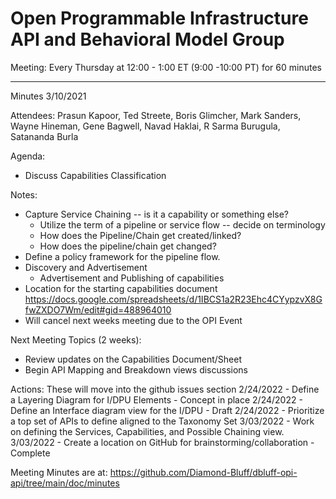 # Open Programmable Infrastructure API and Behavioral Model Group

Meeting: Every Thursday at 12:00 - 1:00 ET (9:00 -10:00 PT) for 60
minutes

---
Minutes 3/10/2021

Attendees: Prasun Kapoor, Ted Streete, Boris Glimcher, Mark Sanders, Wayne Hineman, Gene Bagwell, Navad Haklai, R Sarma Burugula, Satananda Burla

Agenda:

- Discuss Capabilities Classification

Notes:

- Capture Service Chaining -- is it a capability or something else?
  - Utilize the term of a pipeline or service flow -- decide on terminology
  - How does the Pipeline/Chain get created/linked?
  - How does the pipeline/chain get changed?
- Define a policy framework for the pipeline flow.
- Discovery and Advertisement
  - Advertisement and Publishing of capabilities
- Location for the starting capabilities document
    <https://docs.google.com/spreadsheets/d/1IBCS1a2R23Ehc4CYypzvX8GfwZXDO7Wm/edit#gid=488964010>
- Will cancel next weeks meeting due to the OPI Event

Next Meeting Topics (2 weeks):

- Review updates on the Capabilities Document/Sheet
- Begin API Mapping and Breakdown views discussions

Actions:
These will move into the github issues section
  2/24/2022 -  Define a Layering Diagram for I/DPU Elements - Concept in place
  2/24/2022 -  Define an Interface diagram view for the I/DPU - Draft
  2/24/2022 -  Prioritize a top set of APIs to define aligned to the Taxonomy Set
  3/03/2022 -  Work on defining the Services, Capabilities, and Possible Chaining view.
  3/03/2022 -  Create a location on GitHub for brainstorming/collaboration - Complete

Meeting Minutes are at:
<https://github.com/Diamond-Bluff/dbluff-opi-api/tree/main/doc/minutes>
